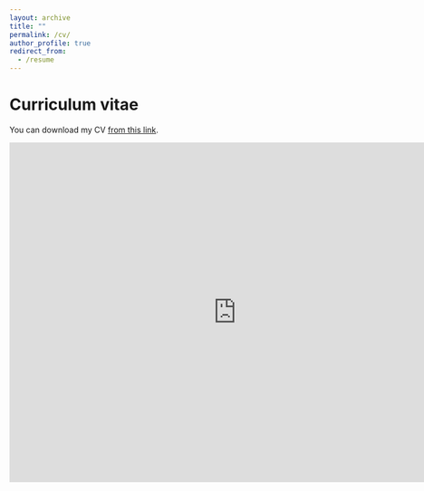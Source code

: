 ```yaml
---
layout: archive
title: ""
permalink: /cv/
author_profile: true
redirect_from:
  - /resume
---
```


# Curriculum vitae

You can download my CV [from this link](https://kaichen1998.github.io/files/CV_of_Kai_Chen.pdf).

<embed src="https://kaichen1998.github.io/files/CV_of_Kai_Chen.pdf" width="800" height="600" ></embed>